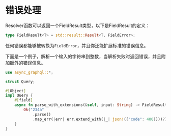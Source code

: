 # 错误处理

Resolver函数可以返回一个FieldResult类型，以下是FieldResult的定义：

```rust
type FieldResult<T> = std::result::Result<T, FieldError>;
```

任何错误都能够被转换为`FieldError`，并且你还能扩展标准的错误信息。

下面是一个例子，解析一个输入的字符串到整数，当解析失败时返回错误，并且附加额外的错误信息。

```rust
use async_graphql::*;

struct Query;

#[Object]
impl Query {
    #[field]
    async fn parse_with_extensions(&self, input: String) -> FieldResult<i32> {
        Ok("234a"
            .parse()
            .map_err(|err| err.extend_with(|_| json!({"code": 400})))?)
    }
}
```